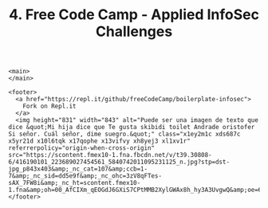 
<html>
  <head>
    <title>Infosec Challenges</title>
    <meta name="" content="Free Code Camp - Infosec Challenges">
    <link rel="shortcut icon" href="https://cdn.hyperdev.com/us-east-1%3A52a203ff-088b-420f-81be-45bf559d01b1%2Ffavicon.ico" type="image/x-icon"/>
    <meta charset="utf-8">
    <meta http-equiv="X-UA-Compatible" content="IE=edge">
    <meta name="viewport" content="width=device-width, initial-scale=1">
    <link rel="stylesheet" href="style.css">
  </head>

  <body>
    <header>
      <h1>
        4. Free Code Camp - Applied InfoSec Challenges
      </h1>
    </header>

    <main>
    </main>

    <footer>
      <a href="https://repl.it/github/freeCodeCamp/boilerplate-infosec">
        Fork on Repl.it
      </a>
      <img height="831" width="843" alt="Puede ser una imagen de texto que dice &quot;Mi hija dice que Te gusta skibidi toilet Andrade oristofer Si señor. Cuál señor, dime suegro.&quot;" class="x1ey2m1c xds687c x5yr21d x10l6tqk x17qophe x13vifvy xh8yej3 xl1xv1r" referrerpolicy="origin-when-cross-origin" src="https://scontent.fmex10-1.fna.fbcdn.net/v/t39.30808-6/416190101_223689027454561_5840742011095231125_n.jpg?stp=dst-jpg_p843x403&amp;_nc_cat=107&amp;ccb=1-7&amp;_nc_sid=dd5e9f&amp;_nc_ohc=3zV8qFTes-sAX_7FW8i&amp;_nc_ht=scontent.fmex10-1.fna&amp;oh=00_AfCIXm_qEOGdJ6GXiS7CPtMMB2XylGWAx8h_hy3A3UvgwQ&amp;oe=659C7D88">
    </footer>

  </body>
</html>
